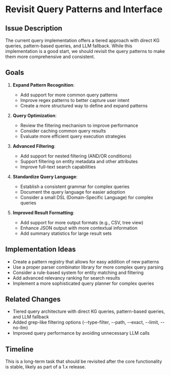 # Revisit Query Patterns and Interface

## Issue Description

The current query implementation offers a tiered approach with direct KG queries, pattern-based queries, and LLM fallback. While this implementation is a good start, we should revisit the query patterns to make them more comprehensive and consistent.

## Goals

1. **Expand Pattern Recognition**:
   - Add support for more common query patterns
   - Improve regex patterns to better capture user intent
   - Create a more structured way to define and expand patterns

2. **Query Optimization**:
   - Review the filtering mechanism to improve performance
   - Consider caching common query results
   - Evaluate more efficient query execution strategies

3. **Advanced Filtering**:
   - Add support for nested filtering (AND/OR conditions)
   - Support filtering on entity metadata and other attributes
   - Improve full-text search capabilities

4. **Standardize Query Language**:
   - Establish a consistent grammar for complex queries
   - Document the query language for easier adoption
   - Consider a small DSL (Domain-Specific Language) for complex queries

5. **Improved Result Formatting**:
   - Add support for more output formats (e.g., CSV, tree view)
   - Enhance JSON output with more contextual information
   - Add summary statistics for large result sets

## Implementation Ideas

- Create a pattern registry that allows for easy addition of new patterns
- Use a proper parser combinator library for more complex query parsing
- Consider a rule-based system for entity matching and filtering
- Add advanced relevancy ranking for search results
- Implement a more sophisticated query planner for complex queries

## Related Changes

- Tiered query architecture with direct KG queries, pattern-based queries, and LLM fallback
- Added grep-like filtering options (--type-filter, --path, --exact, --limit, --no-llm)
- Improved query performance by avoiding unnecessary LLM calls

## Timeline

This is a long-term task that should be revisited after the core functionality is stable, likely as part of a 1.x release.